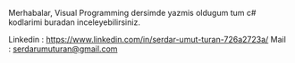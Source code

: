 Merhabalar, Visual Programming dersimde yazmis oldugum tum c# kodlarimi buradan inceleyebilirsiniz.


Linkedin : https://www.linkedin.com/in/serdar-umut-turan-726a2723a/
Mail : serdarumuturan@gmail.com